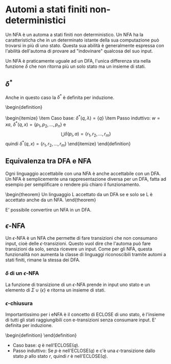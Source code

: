 # Automi a stati finiti non-deterministici

Un NFA è un automa a stati finiti non deterministico. Un NFA ha la caratteristicha che in un determinato istante della sua computazione può trovarsi in più di uno stato. Questa sua abilità è generalmente espressa con l'abilità dell'automa di provare ad "indovinare" qualcosa del suo input.

Un NFA è praticamente uguale ad un DFA, l'unica differenza sta nella funzione $\delta$ che non ritorna più un solo stato ma un insieme di stati.

## $\delta^*$

Anche in questo caso la $\delta^*$ è definita per induzione.

\begin{definition}

\begin{itemize}
\item Caso base: $\delta^*(q,\lambda)=\{q\}$
\item Passo induttivo: $w=xa$, $\delta^*(q,x) = \{p_1, p_2, \ldots, p_n\}$ e $$\bigcup \delta(p_i,a) = \{r_1, r_2, \ldots, r_m\}$$ quindi $\delta^*(q,x) = \{r_1, r_2, \ldots, r_m\}$
\end{itemize}
\end{definition}

## Equivalenza tra DFA e NFA

Ogni linguaggio accettabile con una NFA è anche accettabile con un DFA. Un NFA è semplicemente una rappresentazione diversa per un DFA, fatta ad esempio per semplificare o rendere più chiaro il funzionamento.

\begin{theorem}
Un linguaggio L accettato da un DFA se e solo se L è accettato anche da un NFA.
\end{theorem}

E' possibile convertire un NFA in un DFA.


## $\epsilon$-NFA

Un $\epsilon$-NFA è un NFA che permette di fare transizioni che non consumano input, cioè delle $\epsilon$-transizioni. Questo vuol dire che l'automa può fare transizioni da solo, senza ricevere un input. Come per gli NFA, questa funzionalità non aumenta la classe di linguaggi riconoscibili tramite automi a stati finiti, rimane la stessa dei DFA.

### $\delta$ di un $\epsilon$-NFA

La funzione di transizione di un $\epsilon$-NFA prende in input uno stato e un elemento di $\Sigma \cup \{\epsilon\}$ e ritorna un insieme di stati.

### $\epsilon$-chiusura

Importantissimo per i eNFA è il concetto di ECLOSE di uno stato, è l'insieme di tutti gli stati raggiungibili con e-transizioni senza consumare input. E' definita per induzione.

\begin{definition}
\end{definition}

* Caso base: $q$ è nell'ECLOSE($q$).
* Passo induttivo: Se $p$ è nell'ECLOSE($q$) e c'è una $\epsilon$-transizione dallo stato $p$ allo stato $r$, quindi $r$ è nell'ECLOSE($q$).



